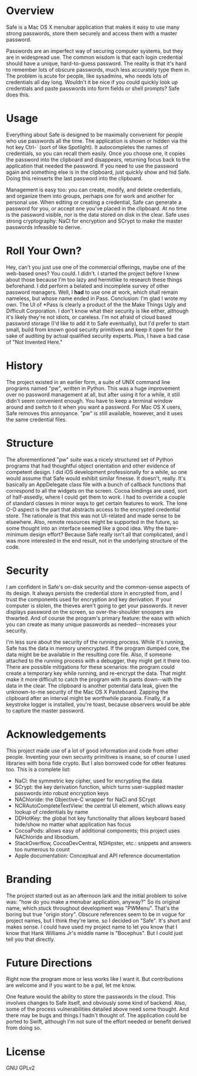 # Overview
Safe is a Mac OS X menubar application that makes it easy to use many strong passwords, store them securely and access them with a master password.

Passwords are an imperfect way of securing computer systems, but they are in widespread use. The common wisdom is that each login credential should have a unique, hard-to-guess password. The reality is that it's hard to remember lots of obscure passwords, much less accurately type them in. The problem is acute for people, like sysadmins, who needs lots of credentials all day long. Wouldn't it be nice if you could quickly look up credentials and paste passwords into form fields or shell prompts? Safe does this.

# Usage
Everything about Safe is designed to be maximally convenient for people who use passwords all the time. The application is shown or hidden via the hot key Ctrl-` (sort of like Spotlight). It autocompletes the names of credentials, so you can recall them easily. Once you choose one, it copies the password into the clipboard and disappears, returning focus back to the application that needed the password. If you need to use the password again and something else is in the clipboard, just quickly show and hid Safe. Doing this reinserts the last password into the clipboard.

Management is easy too: you can create, modify, and delete credentials, and organize them into groups, perhaps one for work and another for personal use. When editing or creating a credential, Safe can generate a password for you, or accept one you've placed in the clipboard. At no time is the password visible, nor is the data stored on disk in the clear. Safe uses strong cryptography: NaCl for encryption and SCrypt to make the master passwords infeasible to derive.

# Roll Your Own?
Hey, can't you just use one of the commercial offerings, maybe one of the web-based ones? You could. I didn't. I started the project before I knew about those because I'm too lazy and hermitlike to research these things beforehand. I did perform a belated and incomplete survey of other password managers. Well, I __had__ to use one at work, which shall remain nameless, but whose name ended in Pass. Conclusion: I'm glad I wrote my own. The UI of *Pass is clearly a product of the the Make Things Ugly and Difficult Corporation. I don't know what their security is like either, although it's likely they're not idiots, or careless. I'm not afraid of cloud based password storage (I'd like to add it to Safe eventually), but I'd prefer to start small, build from known good security primitives and keep it open for the sake of auditing by actual qualified security experts. Plus, I have a bad case of "Not Invented Here."

# History
The project existed in an earlier form, a suite of UNIX command line programs named "pw", written in Python. This was a huge improvement over no password management at all, but after using it for a while, it still didn't seem convenient enough. You have to keep a terminal window around and switch to it when you want a password. For Mac OS X users, Safe removes this annoyance. "pw" is still available, however, and it uses the same credential files.

# Structure
The aforementioned "pw" suite was a nicely structured set of Python programs that had thoughtful object orientation and other evidence of competent design. I did iOS development professionally for a while, so one would assume that Safe would exhibit similar finesse. It doesn't, really. It's basically an AppDelegate class file with a bunch of callback functions that correspond to all the widgets on the screen. Cocoa bindings are used, sort of half-assedly, where I could get them to work. I had to override a couple of standard classes in minor ways to get certain features to work. The lone O-O aspect is the part that abstracts access to the encrypted credential store. The rationale is that this was not UI-related and made sense to be elsewhere. Also, remote resources might be supported in the future, so some thought into an interface seemed like a good idea. Why the bare-minimum design effort? Because Safe really isn't all that complicated, and I was more interested in the end result, not in the underlying structure of the code.

# Security
I am confident in Safe's on-disk security and the common-sense aspects of its design. It always persists the credential store in encrypted from, and I trust the components used for encryption and key derivation. If your computer is stolen, the thieves aren't going to get your passwords. It never displays password on the screen, so over-the-shoulder snoopers are thwarted. And of course the program's primary feature: the ease with which you can create as many unique passwords as needed--increases your security.

I'm less sure about the security of the running process. While it's running, Safe has the data in memory unencrypted. If the program dumped core, the data might be be available in the resulting core file. Also, if someone attached to the running process with a debugger, they might get it there too. There are possible mitigations for these scenarios: the program could create a temporary key while running, and re-encrypt the data. That might make it more difficult to catch the program with its pants down--with the data in the clear. The clipboard is another potential data leak, given the unknown-to-me security of the Mac OS X Pasteboard. Zapping the clipboard after an interval might be worthwhile paranoia. Finally, if a keystroke logger is installed, you're toast, because observers would be able to capture the master password.

# Acknowledgements
This project made use of a lot of good information and code from other people. Inventing your own security primitives is insane, so of course I used libraries with bona fide crypto. But I also borrowed code for other features too. This is a complete list:

- NaCl: the symmetric key cipher, used for encrypting the data
- SCrypt: the key derivation function, which turns user-supplied master passwords into robust encryption keys
- NAChloride: the Objective-C wrapper for NaCl and SCrypt
- NCRAutoCompleteTextView: the central UI element, which allows easy lookup of credentials by name
- DDHotKey: the global hot key functionality that allows keyboard based hide/show no matter what application has focus
- CocoaPods: allows easy of additional components; this project uses NAChloride and libsodium.
- StackOverflow, CocoaDevCentral, NSHipster, etc.: snippets and answers too numerous to count
- Apple documentation: Conceptual and API reference documentation

# Branding
The project started out as an afternoon lark and the initial problem to solve was: "how do you make a menubar application, anyway?" So its original name, which stuck throughout development was "PWMenu". That's the boring but true "origin story". Obscure references seem to be in vogue for project names, but I think they're lame. so I decided on "Safe". It's short and makes sense. I could have used my project name to let you know that I know that Hank Williams Jr's middle name is "Bocephus". But I could just tell you that directly.

# Future Directions
Right now the program more or less works like I want it. But contributions are welcome and if you want to be a pal, let me know.

One feature would the ability to store the passwords in the cloud. This involves changes to Safe itself, and obviously some kind of backend. Also, some of the process vulnerabilities detailed above need some thought. And there may be bugs and things I hadn't thought of. The application could be ported to Swift, although I'm not sure of the effort needed or benefit derived from doing so.

# License
GNU GPLv2
